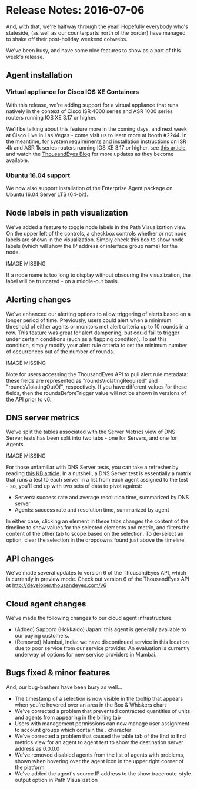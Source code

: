 # Release Notes: 2016-07-06

And, with that, we're halfway through the year! Hopefully everybody who's stateside, \(as well as our counterparts north of the border\) have managed to shake off their post-holiday weekend cobwebs.

We've been busy, and have some nice features to show as a part of this week's release.

## Agent installation

### Virtual appliance for Cisco IOS XE Containers

With this release, we're adding support for a virtual appliance that runs natively in the context of Cisco ISR 4000 series and ASR 1000 series routers running IOS XE 3.17 or higher.  

We'll be talking about this feature more in the coming days, and next week at Cisco Live in Las Vegas - come visit us to learn more at booth \#2244.  In the meantime, for system requirements and installation instructions on ISR 4k and ASR 1k series routers running IOS XE 3.17 or higher, see [this article](https://success.thousandeyes.com/ViewArticle?articleIdParam=kA0E0000000CmnRKAS), and watch the [ThousandEyes Blog](https://blog.thousandeyes.com/) for more updates as they become available.

### Ubuntu 16.04 support

We now also support installation of the Enterprise Agent package on Ubuntu 16.04 Server LTS \(64-bit\).

## Node labels in path visualization

We've added a feature to toggle node labels in the Path Visualization view. On the upper left of the controls, a checkbox controls whether or not node labels are shown in the visualization. Simply check this box to show node labels \(which will show the IP address or interface group name\) for the node.

IMAGE MISSING

If a node name is too long to display without obscuring the visualization, the label will be truncated - on a middle-out basis.

## Alerting changes

We've enhanced our alerting options to allow triggering of alerts based on a longer period of time. Previously, users could alert when a minimum threshold of either agents or monitors met alert criteria up to 10 rounds in a row. This feature was great for alert dampening, but could fail to trigger under certain conditions \(such as a flapping condition\).  To set this condition, simply modify your alert rule criteria to set the minimum number of occurrences out of the number of rounds.

IMAGE MISSING

Note for users accessing the ThousandEyes API to pull alert rule metadata: these fields are represented as "roundsViolatingRequired" and "roundsViolatingOutOf", respectively. If you have different values for these fields, then the roundsBeforeTrigger value will not be shown in versions of the API prior to v6.

## DNS server metrics

We've split the tables associated with the Server Metrics view of DNS Server tests has been split into two tabs - one for Servers, and one for Agents.

IMAGE MISSING

For those unfamiliar with DNS Server tests, you can take a refresher by reading [this KB article](https://success.thousandeyes.com/ViewArticle?articleIdParam=kA0E0000000CmmrKAC). In a nutshell, a DNS Server test is essentially a matrix that runs a test to each server in a list from each agent assigned to the test - so, you'll end up with two sets of data to pivot against:

* Servers: success rate and average resolution time, summarized by DNS server
* Agents: success rate and resolution time, summarized by agent

In either case, clicking an element in these tabs changes the content of the timeline to show values for the selected elements and metric, and filters the content of the other tab to scope based on the selection. To de-select an option, clear the selection in the dropdowns found just above the timeline.

## API changes

We've made several updates to version 6 of the ThousandEyes API, which is currently in preview mode. Check out version 6 of the ThousandEyes API at http://developer.thousandeyes.com/v6

## Cloud agent changes

We've made the following changes to our cloud agent infrastructure.

* \(Added\) Sapporo \(Hokkaido\) Japan: this agent is generally available to our paying customers.
* \(Removed\) Mumbai, India: we have discontinued service in this location due to poor service from our service provider.  An evaluation is currently underway of options for new service providers in Mumbai.

## Bugs fixed & minor features

And, our bug-bashers have been busy as well...

* The timestamp of a selection is now visible in the tooltip that appears when you're hovered over an area in the Box & Whiskers chart
* We've corrected a problem that prevented contracted quantities of units and agents from appearing in the billing tab
* Users with management permissions can now manage user assignment to account groups which contain the . character
* We've corrected a problem that caused the table tab of the End to End metrics view for an agent to agent test to show the destination server address as 0.0.0.0
* We've removed disabled agents from the list of agents with problems, shown when hovering over the agent icon in the upper right corner of the platform
* We've added the agent's source IP address to the show traceroute-style output option in Path Visualization

